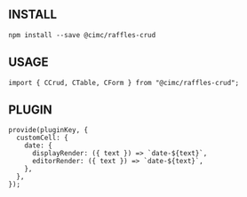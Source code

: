 ## INSTALL

```
npm install --save @cimc/raffles-crud
```

## USAGE

```
import { CCrud, CTable, CForm } from "@cimc/raffles-crud";
```

## PLUGIN

```
provide(pluginKey, {
  customCell: {
    date: {
      displayRender: ({ text }) => `date-${text}`,
      editorRender: ({ text }) => `date-${text}`,
    },
  },
});
```
